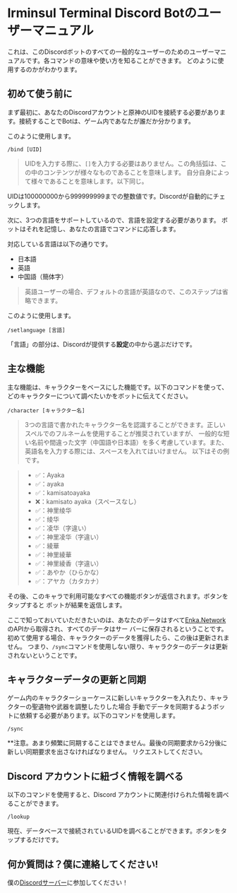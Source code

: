 # Irminsul Terminal Discord Botのユーザーマニュアル

これは、このDiscordボットのすべての一般的なユーザーのためのユーザーマニュアルです。各コマンドの意味や使い方を知ることができます。
どのように使用するのかがわかります。

## 初めて使う前に

まず最初に、あなたのDiscordアカウントと原神のUIDを接続する必要があります。接続することでBotは、ゲーム内であなたが誰だか分かります。

このように使用します。

```
/bind [UID]
```

> UIDを入力する際に、`[]`を入力する必要はありません。この角括弧は、この中のコンテンツが様々なものであることを意味します。
> 自分自身によって様々であることを意味します。以下同じ。

UIDは100000000から999999999までの整数値です。Discordが自動的にチェックします。

次に、3つの言語をサポートしているので、言語を設定する必要があります。
ボットはそれを記憶し、あなたの言語でコマンドに応答します。

対応している言語は以下の通りです。
- 日本語
- 英語
- 中国語（簡体字）

> 英語ユーザーの場合、デフォルトの言語が英語なので、このステップは省略できます。

このように使用します。

```
/setlanguage [言語]
```

「言語」の部分は、Discordが提供する**設定**の中から選ぶだけです。

## 主な機能

主な機能は、キャラクターをベースにした機能です。以下のコマンドを使って、どのキャラクターについて調べたいかをボットに伝えてください。

```
/character [キャラクター名]
```

> 3つの言語で書かれたキャラクター名を認識することができます。正しいスペルでのフルネームを使用することが推奨されていますが、
> 一般的な短い名前や間違った文字（中国語や日本語）を多く考慮しています。また、英語名を入力する際には、スペースを入れてはいけません。
> 以下はその例です。
 
> - ✅：Ayaka
> - ✅：ayaka
> - ✅：kamisatoayaka
> - ❌：kamisato ayaka（スペースなし）
> - ✅：神里绫华
> - ✅：绫华
> - ✅：凌华（字違い）
> - ✅：神里凌华（字違い）
> - ✅：綾華
> - ✅：神里綾華
> - ✅：神里綾香（字違い）
> - ✅：あやか（ひらかな）
> - ✅：アヤカ（カタカナ）
> 

その後、このキャラで利用可能なすべての機能ボタンが返信されます。ボタンをタップすると
ボットが結果を返信します。

ここで知っておいていただきたいのは、あなたのデータはすべて[Enka.Network](https://enka.network)のAPIから取得され、すべてのデータはサー
バーに保存されるということです。 初めて使用する場合、キャラクターのデータを獲得したら、この後は更新されません。
つまり、`/sync`コマンドを使用しない限り、キャラクターのデータは更新されないということです。

## キャラクターデータの更新と同期

ゲーム内のキャラクターショーケースに新しいキャラクターを入れたり、キャラクターの聖遺物や武器を調整したりした場合
手動でデータを同期するようボットに依頼する必要があります。以下のコマンドを使用します。

```
/sync
```

**注意。あまり頻繁に同期することはできません。最後の同期要求から2分後に新しい同期要求を出さなければなりません。
リクエストしてください。

## Discord アカウントに紐づく情報を調べる

以下のコマンドを使用すると、Discord アカウントに関連付けられた情報を調べることができます。

```
/lookup
```

現在、データベースで接続されているUIDを調べることができます。ボタンをタップするだけです。

## 何か質問は？僕に連絡してください!

僕の[Discordサーバー](https://discord.gg/XyFAGduTcM)に参加してください！
